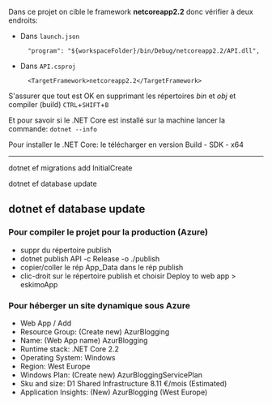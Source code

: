 Dans ce projet on cible le framework **netcoreapp2.2** donc vérifier à deux endroits:

* Dans `launch.json` 

        "program": "${workspaceFolder}/bin/Debug/netcoreapp2.2/API.dll",
     
* Dans `API.csproj` 

        <TargetFramework>netcoreapp2.2</TargetFramework>

S'assurer que tout est OK en supprimant les répertoires _bin_ et _obj_ et compiler (build) `CTRL`+`SHIFT`+`B` 

Et pour savoir si le .NET Core est installé sur la machine lancer la commande: `dotnet --info`

Pour installer le .NET Core: le télécharger en version Build - SDK - x64

------

dotnet ef migrations add InitialCreate

dotnet ef database update

dotnet ef database update <migration>
-------

### Pour compiler le projet pour la production (Azure)

- suppr du répertoire publish
- dotnet publish API -c Release -o ./publish
- copier/coller le rép App_Data dans le rép publish
- clic-droit sur le répertoire publish et choisir Deploy to web app > eskimoApp

### Pour héberger un site dynamique sous Azure

- Web App / Add
- Resource Group: (Create new) AzurBlogging
- Name: (Web App name) AzurBlogging 
- Runtime stack: .NET Core 2.2
- Operating System: Windows
- Region: West Europe
- Windows Plan: (Create new) AzurBloggingServicePlan
- Sku and size: D1 Shared Infrastructure 8.11 €/mois (Estimated)
- Application Insights: (New) AzurBlogging (West Europe)

